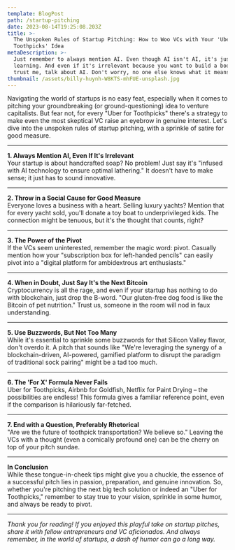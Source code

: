 ```yaml
---
template: BlogPost
path: /startup-pitching
date: 2023-08-14T19:25:08.203Z
title: >-
  The Unspoken Rules of Startup Pitching: How to Woo VCs with Your 'Uber for
  Toothpicks' Idea
metaDescription: >-
  Just remember to always mention AI. Even though AI isn't AI, it's just machine
  learning. And even if it's irrelevant because you want to build a bookshop,
  trust me, talk about AI. Don't worry, no one else knows what it means either.
thumbnail: /assets/billy-huynh-W8KTS-mhFUE-unsplash.jpg
---
```

Navigating the world of startups is no easy feat, especially when it comes to pitching your groundbreaking (or ground-questioning) idea to venture capitalists. But fear not, for every "Uber for Toothpicks" there's a strategy to make even the most skeptical VC raise an eyebrow in genuine interest. Let's dive into the unspoken rules of startup pitching, with a sprinkle of satire for good measure.

- - -

**1. Always Mention AI, Even If It's Irrelevant**\
Your startup is about handcrafted soap? No problem! Just say it's "infused with AI technology to ensure optimal lathering." It doesn't have to make sense; it just has to sound innovative.

- - -

**2. Throw in a Social Cause for Good Measure**\
Everyone loves a business with a heart. Selling luxury yachts? Mention that for every yacht sold, you'll donate a toy boat to underprivileged kids. The connection might be tenuous, but it's the thought that counts, right?

- - -

**3. The Power of the Pivot**\
If the VCs seem uninterested, remember the magic word: pivot. Casually mention how your "subscription box for left-handed pencils" can easily pivot into a "digital platform for ambidextrous art enthusiasts."

- - -

**4. When in Doubt, Just Say It's the Next Bitcoin**\
Cryptocurrency is all the rage, and even if your startup has nothing to do with blockchain, just drop the B-word. "Our gluten-free dog food is like the Bitcoin of pet nutrition." Trust us, someone in the room will nod in faux understanding.

- - -

**5. Use Buzzwords, But Not Too Many**\
While it's essential to sprinkle some buzzwords for that Silicon Valley flavor, don't overdo it. A pitch that sounds like "We're leveraging the synergy of a blockchain-driven, AI-powered, gamified platform to disrupt the paradigm of traditional sock pairing" might be a tad too much.

- - -

**6. The 'For X' Formula Never Fails**\
Uber for Toothpicks, Airbnb for Goldfish, Netflix for Paint Drying – the possibilities are endless! This formula gives a familiar reference point, even if the comparison is hilariously far-fetched.

- - -

**7. End with a Question, Preferably Rhetorical**\
"Are we the future of toothpick transportation? We believe so." Leaving the VCs with a thought (even a comically profound one) can be the cherry on top of your pitch sundae.

- - -

**In Conclusion**\
While these tongue-in-cheek tips might give you a chuckle, the essence of a successful pitch lies in passion, preparation, and genuine innovation. So, whether you're pitching the next big tech solution or indeed an "Uber for Toothpicks," remember to stay true to your vision, sprinkle in some humor, and always be ready to pivot.

- - -

*Thank you for reading! If you enjoyed this playful take on startup pitches, share it with fellow entrepreneurs and VC aficionados. And always remember, in the world of startups, a dash of humor can go a long way.*

